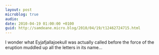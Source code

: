 ```yaml
---
layout: post
microblog: true
audio: 
date: 2010-04-19 01:00:00 +0100
guid: http://samdeane.micro.blog/2010/04/19/t12462724715.html
---
```

I wonder what Eyjafjallajoekull was actually called before the force of the eruption muddled up all the letters in its name...
